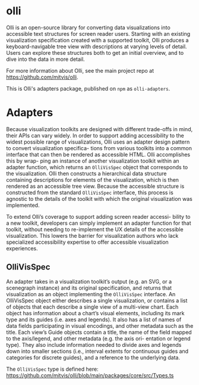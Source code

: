# olli

Olli is an open-source library for converting data visualizations into accessible text structures for screen reader users. Starting with an existing visualization specification created with a supported toolkit, Olli produces a keyboard-navigable tree view with descriptions at varying levels of detail. Users can explore these structures both to get an initial overview, and to dive into the data in more detail.

For more information about Olli, see the main project repo at https://github.com/mitvis/olli.

This is Olli's adapters package, published on `npm` as `olli-adapters`.

# Adapters

Because visualization toolkits are designed with different trade-offs
in mind, their APIs can vary widely. In order to support adding
accessibility to the widest possible range of visualizations, Olli
uses an adapter design pattern to convert visualization specifica-
tions from various toolkits into a common interface that can then
be rendered as accessible HTML. Olli accomplishes this by wrap-
ping an instance of another visualization toolkit within an adapter
function, which returns an `OlliVisSpec` object that corresponds to
the visualization. Olli then constructs a hierarchical data structure
containing descriptions for elements of the visualization, which is
then rendered as an accessible tree view. Because the accessible
structure is constructed from the standard `OlliVisSpec` interface,
this process is agnostic to the details of the toolkit with which the
original visualization was implemented.

To extend Olli’s coverage to support adding screen reader accessi-
bility to a new toolkit, developers can simply implement an adapter
function for that toolkit, without needing to re-implement the UX
details of the accessible visualization. This lowers the barrier for
visualization authors who lack specialized accessibility expertise to
offer accessible visualization experiences.

##  OlliVisSpec

An adapter takes in a visualization toolkit’s output (e.g. an SVG, or
a scenegraph instance) and its original specification, and returns that
visualization as an object implementing the `OlliVisSpec` interface.
An OlliVisSpec object either describes a single visualization,
or contains a list of objects that each describe a single view of
a multi-view chart. Each object has information about a chart’s
visual elements, including its mark type and its guides (i.e. axes and
legends). It also has a list of names of data fields participating in
visual encodings, and other metadata such as the title.
Each view’s Guide objects contain a title, the name of the field
mapped to the axis/legend, and other metadata (e.g. the axis ori-
entation or legend type). They also include information needed to
divide axes and legends down into smaller sections (i.e., interval
extents for continuous guides and categories for discrete guides),
and a reference to the underlying data.

The `OlliVisSpec` type is defined here: https://github.com/mitvis/olli/blob/main/packages/core/src/Types.ts
